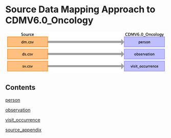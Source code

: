 # Source Data Mapping Approach to CDMV6.0_Oncology

![](md_files/image4.png)

## Contents

[person](person.md)

[observation](observation.md)

[visit_occurrence](visit_occurrence.md)

[source_appendix](source_appendix.md)

